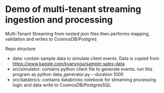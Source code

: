 # Demo of multi-tenant streaming ingestion and processing 
Multi-Tenant Streaming from nested json files then performs mapping, validation and writes to CosmosDB/Postgres

Repo structure

- data: contain sample data to simulate client events. Data is copied from https://www.kaggle.com/kyanyoga/sample-sales-data
- src/simulator: contains python client file to generate events. run this program as python data_generator.py --duration 1000  
- src/databrics: contains databricks notebook for streaming processing logic and data write to CosmosDB/PostgresSQL



